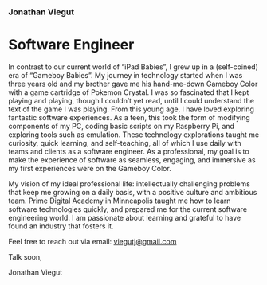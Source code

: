 ### Jonathan Viegut
# Software Engineer

In contrast to our current world of “iPad Babies”, I grew up in a (self-coined) era of “Gameboy Babies”. My journey in technology started when I was three years old and my brother gave me his hand-me-down Gameboy Color with a game cartridge of Pokemon Crystal. I was so fascinated that I kept playing and playing, though I couldn’t yet read, until I could understand the text of the game I was playing. From this young age, I have loved exploring fantastic software experiences. As a teen, this took the form of modifying components of my PC, coding basic scripts on my Raspberry Pi, and exploring tools such as emulation. These technology explorations taught me curiosity, quick learning, and self-teaching, all of which I use daily with teams and clients as a software engineer. As a professional, my goal is to make the experience of software as seamless, engaging, and immersive as my first experiences were on the Gameboy Color.

My vision of my ideal professional life: intellectually challenging problems that keep me growing on a daily basis, with a positive culture and ambitious team. Prime Digital Academy in Minneapolis taught me how to learn software technologies quickly, and prepared me for the current software engineering world. I am passionate about learning and grateful to have found an industry that fosters it.

Feel free to reach out via email: viegutj@gmail.com

Talk soon,

Jonathan Viegut
